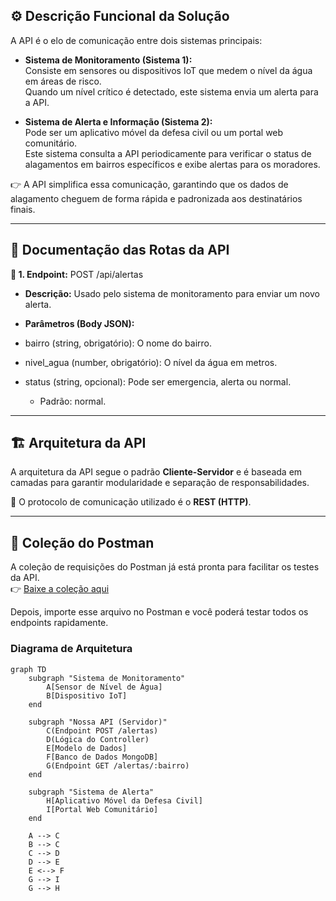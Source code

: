 ## ⚙️ Descrição Funcional da Solução
A API é o elo de comunicação entre dois sistemas principais:

- **Sistema de Monitoramento (Sistema 1):**  
  Consiste em sensores ou dispositivos IoT que medem o nível da água em áreas de risco.  
  Quando um nível crítico é detectado, este sistema envia um alerta para a API.

- **Sistema de Alerta e Informação (Sistema 2):**  
  Pode ser um aplicativo móvel da defesa civil ou um portal web comunitário.  
  Este sistema consulta a API periodicamente para verificar o status de alagamentos em bairros específicos e exibe alertas para os moradores.

👉 A API simplifica essa comunicação, garantindo que os dados de alagamento cheguem de forma rápida e padronizada aos destinatários finais.



---



## 📌 Documentação das Rotas da API

 **🔹 1. Endpoint:** POST /api/alertas

- **Descrição:** Usado pelo sistema de monitoramento para enviar um novo alerta.

- **Parâmetros (Body JSON):**

- bairro (string, obrigatório): O nome do bairro.

- nivel_agua (number, obrigatório): O nível da água em metros.

- status (string, opcional): Pode ser emergencia, alerta ou normal.

  - Padrão: normal.

---

## 🏗️ Arquitetura da API
A arquitetura da API segue o padrão **Cliente-Servidor** e é baseada em camadas para garantir modularidade e separação de responsabilidades.  

📡 O protocolo de comunicação utilizado é o **REST (HTTP)**.


---

## 📂 Coleção do Postman

A coleção de requisições do Postman já está pronta para facilitar os testes da API.  
👉 [Baixe a coleção aqui](https://github.com/cristianosolutions/api-alagamentos/blob/main/src/postman/collection.json)

Depois, importe esse arquivo no Postman e você poderá testar todos os endpoints rapidamente.




### Diagrama de Arquitetura
```mermaid
graph TD
    subgraph "Sistema de Monitoramento"
        A[Sensor de Nível de Água]
        B[Dispositivo IoT]
    end

    subgraph "Nossa API (Servidor)"
        C(Endpoint POST /alertas)
        D(Lógica do Controller)
        E[Modelo de Dados]
        F[Banco de Dados MongoDB]
        G(Endpoint GET /alertas/:bairro)
    end

    subgraph "Sistema de Alerta"
        H[Aplicativo Móvel da Defesa Civil]
        I[Portal Web Comunitário]
    end

    A --> C
    B --> C
    C --> D
    D --> E
    E <--> F
    G --> I
    G --> H
